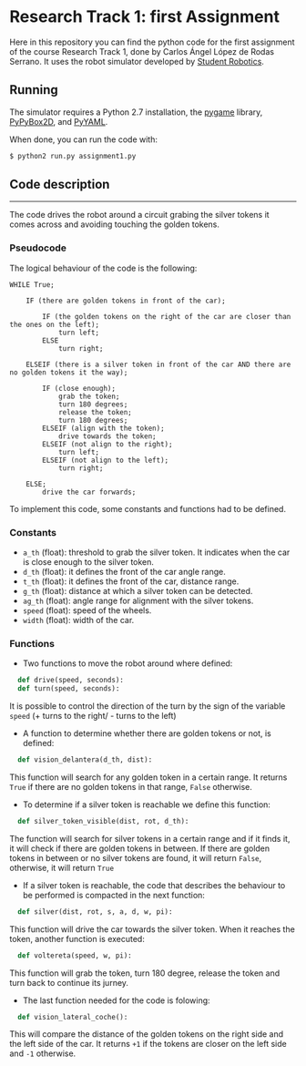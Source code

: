 Research Track 1: first Assignment
================================

Here in this repository you can find the python code for the first assignment of the course Research Track 1,
done by Carlos Ángel López de Rodas Serrano.
It uses the robot simulator developed by [Student Robotics](https://studentrobotics.org).


Running
----------------------

The simulator requires a Python 2.7 installation, the [pygame](http://pygame.org/) library, [PyPyBox2D](https://pypi.python.org/pypi/pypybox2d/2.1-r331), and [PyYAML](https://pypi.python.org/pypi/PyYAML/).

When done, you can run the code with:

```bash
$ python2 run.py assignment1.py
```

## Code description
-----------------------------

The code drives the robot around a circuit grabing the silver tokens it comes across and avoiding touching the golden tokens.

### Pseudocode ###

The logical behaviour of the code is the following:

```
WHILE True;

	IF (there are golden tokens in front of the car);
	
		IF (the golden tokens on the right of the car are closer than the ones on the left);
			turn left;
		ELSE 
			turn right;
			
	ELSEIF (there is a silver token in front of the car AND there are no golden tokens it the way);
	
		IF (close enough);
			grab the token;
			turn 180 degrees;
			release the token;
			turn 180 degrees;
		ELSEIF (align with the token);
			drive towards the token;
		ELSEIF (not align to the right);
			turn left;
		ELSEIF (not align to the left);
			turn right;
			
	ELSE;
		drive the car forwards;
```


To implement this code, some constants and functions had to be defined.

### Constants ###

* `a_th` (float): threshold to grab the silver token. It indicates when the car is close enough to the silver token.
* `d_th` (float): it defines the front of the car angle range.
* `t_th` (float): it defines the front of the car, distance range.
* `g_th` (float): distance at which a silver token can be detected.
* `ag_th` (float): angle range for alignment with the silver tokens.
* `speed` (float): speed of the wheels.
* `width` (float): width of the car.

### Functions ###

* Two functions to move the robot around where defined:

```python
  def drive(speed, seconds):
  def turn(speed, seconds):
```
  It is possible to control the direction of the turn by the sign of the variable ``speed`` (+ turns to the right/ - turns to the left)


* A function to determine whether there are golden tokens or not, is defined:

```python
  def vision_delantera(d_th, dist):
```

  This function will search for any golden token in a certain range.
  It returns ``True`` if there are no golden tokens in that range, ``False`` otherwise.


* To determine if a silver token is reachable we define this function:

```python
  def silver_token_visible(dist, rot, d_th):
```

  The function will search for silver tokens in a certain range and if it finds it, it will check if there are golden tokens in between.
  If there are golden tokens in between or no silver tokens are found, it will return ``False``, otherwise, it will return ``True``


* If a silver token is reachable, the code that describes the behaviour to be performed is compacted in the next function:

```python
  def silver(dist, rot, s, a, d, w, pi):
```

  This function will drive the car towards the silver token. When it reaches the token, another function is executed:
  
```python
  def voltereta(speed, w, pi):
```

  This function will grab the token, turn 180 degree, release the token and turn back to continue its jurney.
  
  
* The last function needed for the code is folowing:

```python
  def vision_lateral_coche():
```

  This will compare the distance of the golden tokens on the right side and the left side of the car. 
  It returns ``+1`` if the tokens are closer on the left side and ``-1`` otherwise.

